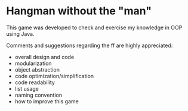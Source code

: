Hangman without the "man"
=======
This game was developed to check and exercise my knowledge
in OOP using Java.

Comments and suggestions regarding the ff are highly appreciated:
- overall design and code
- modularization
- object abstraction
- code optimization/simplification
- code readability
- list usage
- naming convention
- how to improve this game
